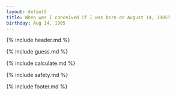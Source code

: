```yaml
---
layout: default
title: When was I conceived if I was born on August 14, 1905?
birthday: Aug 14, 1905
---
```


{% include header.md %}

{% include guess.md %}

{% include calculate.md %}

{% include safety.md %}

{% include footer.md %}



